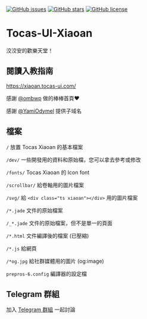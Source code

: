 [![GitHub issues](https://img.shields.io/github/issues/gnehs/Tocas-UI-Xiaoan.svg?style=flat-square)](https://github.com/gnehs/Tocas-UI-Xiaoan/issues) 
[![GitHub stars](https://img.shields.io/github/stars/gnehs/Tocas-UI-Xiaoan.svg?style=flat-square)](https://github.com/gnehs/Tocas-UI-Xiaoan/stargazers) 
[![GitHub license](https://img.shields.io/badge/license-MIT-blue.svg?style=flat-square)](https://raw.githubusercontent.com/gnehs/Tocas-UI-Xiaoan/master/LICENSE)

# Tocas-UI-Xiaoan
洨洨安的歡樂天堂！

## 閱讀入教指南
https://xiaoan.tocas-ui.com/

感謝 [@ombwp](https://t.me/ombwp) 做的棒棒首頁:heart:

感謝 [@YamiOdymel](https:t.me/YamiOdymel) 提供子域名

## 檔案
`/` 放置 Tocas Xiaoan 的基本檔案

`/dev/` 一些開發用的資料和原始檔，您可以拿去參考或修改

`/fonts/` Tocas Xiaoan 的 Icon font

`/scrollbar/` 給卷軸用的圖片檔案

`/svg/` 給 `<div class="ts xiaoan"></div>` 用的圖片檔案

`/*.jade` 文件的原始檔案

`/_*.jade` 文件的原始檔案，但不是單一的頁面

`/*.html` 文件編譯後的檔案 (已壓縮)

`/*.js` 給網頁

`/*og.jpg` 給社群媒體用的圖片 (og:image)

`prepros-6.config` 編譯器的設定檔

## Telegram 群組
加入 [Telegram 群組](https://t.me/joinchat/AAAAAEPpYVlKm_AHv6f3bw) 一起討論
